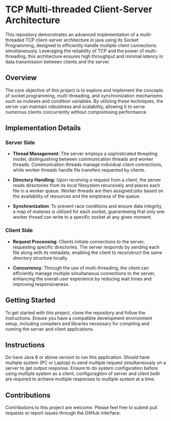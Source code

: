# TCP Multi-threaded Client-Server Architecture

This repository demonstrates an advanced implementation of a multi-threaded TCP client-server architecture in java using its Socket Programming, designed to efficiently handle multiple client connections simultaneously. Leveraging the reliability of TCP and the power of multi-threading, this architecture ensures high throughput and minimal latency in data transmission between clients and the server.

## Overview

The core objective of this project is to explore and implement the concepts of socket programming, multi-threading, and synchronization mechanisms such as mutexes and condition variables. By utilizing these techniques, the server can maintain robustness and scalability, allowing it to serve numerous clients concurrently without compromising performance.

## Implementation Details

### Server Side

- **Thread Management**: The server employs a sophisticated threading model, distinguishing between communication threads and worker threads. Communication threads manage individual client connections, while worker threads handle file transfers requested by clients.
  
- **Directory Handling**: Upon receiving a request from a client, the server reads directories from its local filesystem recursively and places each file in a worker queue. Worker threads are then assigned jobs based on the availability of resources and the emptiness of the queue.

- **Synchronization**: To prevent race conditions and ensure data integrity, a map of mutexes is utilized for each socket, guaranteeing that only one worker thread can write to a specific socket at any given moment.

### Client Side

- **Request Processing**: Clients initiate connections to the server, requesting specific directories. The server responds by sending each file along with its metadata, enabling the client to reconstruct the same directory structure locally.

- **Concurrency**: Through the use of multi-threading, the client can efficiently manage multiple simultaneous connections to the server, enhancing the overall user experience by reducing wait times and improving responsiveness.

## Getting Started

To get started with this project, clone the repository and follow the instructions. Ensure you have a compatible development environment setup, including compilers and libraries necessary for compiling and running the server and client applications.

## Instructions

Do have Java 8 or above version to run this application.
Should have multiple system (PC or Laptop) to send multiple request simultaneously on a server to get output response.
Ensure to do system configuration before using multiple system as a client, configuragtion of server and client both are required to achieve multiple responses to mulitple system at a time.

## Contributions

Contributions to this project are welcome. Please feel free to submit pull requests or report issues through the GitHub interface.

